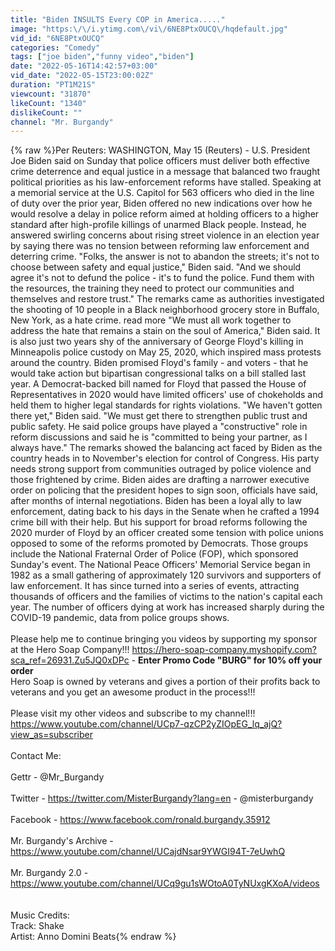 ```yaml
---
title: "Biden INSULTS Every COP in America....."
image: "https:\/\/i.ytimg.com\/vi\/6NE8PtxOUCQ\/hqdefault.jpg"
vid_id: "6NE8PtxOUCQ"
categories: "Comedy"
tags: ["joe biden","funny video","biden"]
date: "2022-05-16T14:42:57+03:00"
vid_date: "2022-05-15T23:00:02Z"
duration: "PT1M21S"
viewcount: "31870"
likeCount: "1340"
dislikeCount: ""
channel: "Mr. Burgandy"
---
```

{% raw %}Per Reuters: WASHINGTON, May 15 (Reuters) - U.S. President Joe Biden said on Sunday that police officers must deliver both effective crime deterrence and equal justice in a message that balanced two fraught political priorities as his law-enforcement reforms have stalled. Speaking at a memorial service at the U.S. Capitol for 563 officers who died in the line of duty over the prior year, Biden offered no new indications over how he would resolve a delay in police reform aimed at holding officers to a higher standard after high-profile killings of unarmed Black people. Instead, he answered swirling concerns about rising street violence in an election year by saying there was no tension between reforming law enforcement and deterring crime. &quot;Folks, the answer is not to abandon the streets; it's not to choose between safety and equal justice,&quot; Biden said. &quot;And we should agree it's not to defund the police - it's to fund the police. Fund them with the resources, the training they need to protect our communities and themselves and restore trust.&quot; The remarks came as authorities investigated the shooting of 10 people in a Black neighborhood grocery store in Buffalo, New York, as a hate crime. read more &quot;We must all work together to address the hate that remains a stain on the soul of America,&quot; Biden said. It is also just two years shy of the anniversary of George Floyd's killing in Minneapolis police custody on May 25, 2020, which inspired mass protests around the country. Biden promised Floyd's family - and voters - that he would take action but bipartisan congressional talks on a bill stalled last year. A Democrat-backed bill named for Floyd that passed the House of Representatives in 2020 would have limited officers' use of chokeholds and held them to higher legal standards for rights violations. &quot;We haven't gotten there yet,&quot; Biden said. &quot;We must get there to strengthen public trust and public safety. He said police groups have played a &quot;constructive&quot; role in reform discussions and said he is &quot;committed to being your partner, as I always have.&quot; The remarks showed the balancing act faced by Biden as the country heads in to November's election for control of Congress. His party needs strong support from communities outraged by police violence and those frightened by crime. Biden aides are drafting a narrower executive order on policing that the president hopes to sign soon, officials have said, after months of internal negotiations. Biden has been a loyal ally to law enforcement, dating back to his days in the Senate when he crafted a 1994 crime bill with their help. But his support for broad reforms following the 2020 murder of Floyd by an officer created some tension with police unions opposed to some of the reforms promoted by Democrats. Those groups include the National Fraternal Order of Police (FOP), which sponsored Sunday's event. The National Peace Officers' Memorial Service began in 1982 as a small gathering of approximately 120 survivors and supporters of law enforcement. It has since turned into a series of events, attracting thousands of officers and the families of victims to the nation's capital each year. The number of officers dying at work has increased sharply during the COVID-19 pandemic, data from police groups shows.<br /><br />Please help me to continue bringing you videos by supporting my sponsor at the Hero Soap Company!!!  <a rel="nofollow" target="blank" href="https://hero-soap-company.myshopify.com?sca_ref=26931.Zu5JQ0xDPc">https://hero-soap-company.myshopify.com?sca_ref=26931.Zu5JQ0xDPc</a> - **Enter Promo Code &quot;BURG&quot; for 10% off your order**<br />Hero Soap is owned by veterans and gives a portion of their profits back to veterans and you get an awesome product in the process!!!<br /><br />Please visit my other videos and subscribe to my channel!!!<br /><a rel="nofollow" target="blank" href="https://www.youtube.com/channel/UCp7-qzCP2yZIOpEG_lq_ajQ?view_as=subscriber">https://www.youtube.com/channel/UCp7-qzCP2yZIOpEG_lq_ajQ?view_as=subscriber</a><br /><br />Contact Me:<br /><br />Gettr - @Mr_Burgandy<br /><br />Twitter - <a rel="nofollow" target="blank" href="https://twitter.com/MisterBurgandy?lang=en">https://twitter.com/MisterBurgandy?lang=en</a> - @misterburgandy<br /><br />Facebook - <a rel="nofollow" target="blank" href="https://www.facebook.com/ronald.burgandy.35912">https://www.facebook.com/ronald.burgandy.35912</a><br /><br />Mr. Burgandy's Archive - <a rel="nofollow" target="blank" href="https://www.youtube.com/channel/UCajdNsar9YWGI94T-7eUwhQ">https://www.youtube.com/channel/UCajdNsar9YWGI94T-7eUwhQ</a><br /><br />Mr. Burgandy 2.0 - <a rel="nofollow" target="blank" href="https://www.youtube.com/channel/UCq9gu1sWOtoA0TyNUxgKXoA/videos">https://www.youtube.com/channel/UCq9gu1sWOtoA0TyNUxgKXoA/videos</a><br /><br /><br />Music Credits:<br />Track: Shake<br />Artist: Anno Domini Beats{% endraw %}
